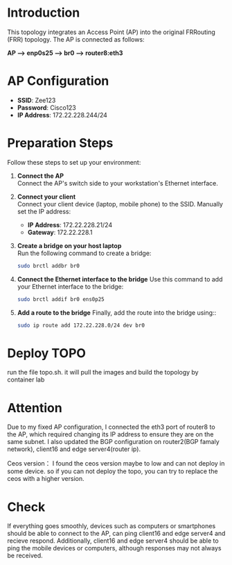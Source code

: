 # Introduction
This topology integrates an Access Point (AP) into the original FRRouting (FRR) topology. The AP is connected as follows:

**AP --> enp0s25 --> br0 --> router8:eth3**

# AP Configuration
- **SSID**: Zee123  
- **Password**: Cisco123  
- **IP Address**: 172.22.228.244/24  

# Preparation Steps
Follow these steps to set up your environment:

1. **Connect the AP**  
   Connect the AP's switch side to your workstation's Ethernet interface.

2. **Connect your client**  
   Connect your client device (laptop, mobile phone) to the SSID. Manually set the IP address:
   - **IP Address**: 172.22.228.21/24  
   - **Gateway**: 172.22.228.1  

3. **Create a bridge on your host laptop**  
   Run the following command to create a bridge:
   ```bash
   sudo brctl addbr br0
4. **Connect the Ethernet interface to the bridge**
   Use this command to add your Ethernet interface to the bridge:
   ```bash
   sudo brctl addif br0 ens0p25
5. **Add a route to the bridge**
   Finally, add the route into the bridge using::
   ```bash
   sudo ip route add 172.22.228.0/24 dev br0

# Deploy TOPO
run the file topo.sh. it will pull the images and build the topology by container lab

# Attention
Due to my fixed AP configuration, I connected the eth3 port of router8 to the AP, which required changing its IP address to ensure they are on the same subnet. I also updated the BGP configuration on router2(BGP famaly network), client16 and edge server4(router ip).

Ceos version： I found the ceos version maybe to low and can not deploy in some device. so if you can not deploy the topo, you can try to replace the ceos with a higher version.

# Check
If everything goes smoothly, devices such as computers or smartphones should be able to connect to the AP, can ping client16 and edge server4 and recieve respond. Additionally, client16 and edge server4 should be able to ping the mobile devices or computers, although responses may not always be received.
